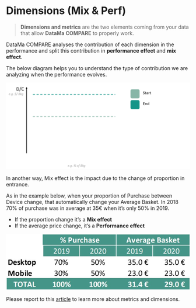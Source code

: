 # Dimensions (Mix & Perf)

> **Dimensions and metrics** are the two elements coming from your data that allow **DataMa COMPARE** to properly work.

DataMa COMPARE analyses the contribution of each dimension in the performance and split this contribution in **performance effect** and **mix effect**.

The below diagram helps you to understand the type of contribution we are analyzing when the performance evolves.

<center> <img src="compare/model/images/Dimensions-analysis.gif"> </center>

In another way, Mix effect is the impact due to the change of proportion in entrance.

As in the example below, when your proportion of Purchase between Device change, that automatically change your Average Basket. In 2018 70% of purchase was in average at 35€ when it’s only 50% in 2019.

* If the proportion change it’s a **Mix effect**
* If the average price change, it’s a **Performance effect**

<center> <img src="compare/model/images/Mix-Perf.jpg"> </center>

Please report to this [article](general/admin/input/source.md) to learn more about metrics and dimensions.
